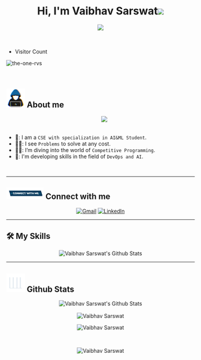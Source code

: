 <h1 align="center">Hi, I'm Vaibhav Sarswat<img src="https://media.giphy.com/media/hvRJCLFzcasrR4ia7z/giphy.gif" width="35"></h1>
<p align="center">
  <img src="https://readme-typing-svg.herokuapp.com?font=Courier+New&color=%23C8BE25&size=25&center=true&vCenter=true&width=600&height=100&lines=Competitive+Programmer%3BDevOps+Enthusiast%3BAIML+Enthusiast">
</p>
<br>

- Visitor Count
<p align="left"> <img src="https://komarev.com/ghpvc/?username=the-one-rvs&label=Profile%20views&color=0e75b6&style=flat" alt="the-one-rvs" /> </p>
<br>

## <picture><img src="https://github.com/the-one-rvs/the-one-rvs/blob/main/assests/about_me.gif?raw=true" width=50px></picture> About me

<picture> <img align="right" src="https://img.etimg.com/thumb/width-1200,height-1200,imgsize-638053,resizemode-75,msid-84146083/prime/technology-and-startups/booting-up-developer-economy-how-tech-startups-are-helping-coders-build-and-test-software-faster.jpg?raw=true" width=250px></picture>

<br><br>
- 🏫: I am a `CSE with specialization in AI&ML Student`.
- 👨‍💻: I see `Problems` to solve at any cost.
- 👨‍🎓: I’m diving into the world of `Competitive Programming`.
- 📱: I'm developing skills in the field of `DevOps and AI`.
<br>

---

## <picture> <img src="https://github.com/the-one-rvs/the-one-rvs/blob/main/assests/Connect-with-me.gif?raw=true" width="100px"> </picture> Connect with me
<p align="center">
    <a href="mailto:vaibhavsarswat142005@gmail.com"><img height=30px; img src="https://img.shields.io/badge/gmail-%23EA4335.svg?style=plastic&logo=gmail&logoColor=white" target="_blank" alt="Gmail"/></a>
    <a href="https://www.linkedin.com/in/the-one-rvs/"><img height=30px; src="https://img.shields.io/badge/linkedin-%230A66C2.svg?style=plastic&logo=linkedin&logoColor=white" target="_blank" alt="LinkedIn"/></a>
</p>

---

## 🛠️ My Skills

<p align="center">
    <img alt="Vaibhav Sarswat's Github Stats" src="https://skillicons.dev/icons?i=c,docker,kubernetes,python,golang,linux,jenkins,flask,git,ansible,terraform,opencv,flask,cpp" height="180px"/> 

---

## <picture> <img src="https://github.com/the-one-rvs/the-one-rvs/blob/main/assests/Statistics.gif?raw=true" width=50px>  </picture> Github Stats

<p align="center">
    <img alt="Vaibhav Sarswat's Github Stats" src="https://github-readme-stats.vercel.app/api?username=the-one-rvs&show_icons=true&count_private=true&locale=en&theme=dark&layout=compact" height="230px"/>
</p>
<div>
  <p align="center"><img align="center" src="https://github-readme-streak-stats.herokuapp.com/?user=the-one-rvs&theme=dark" alt="Vaibhav Sarswat" /></p>
</div>
<p align="center">
    <img src="https://github-readme-stats.vercel.app/api/top-langs?username=the-one-rvs&layout=compact&show_icons=true&locale=en&theme=dark" alt="Vaibhav Sarswat" height="230px"/>
<div align="center">

</div>
</p>
<br/>
<p align="center">
    <img src="https://codeforces-readme-stats.vercel.app/api/card?username=the_one_rvs" alt="Vaibhav Sarswat" height="230px"/>
</p>
<br/>
